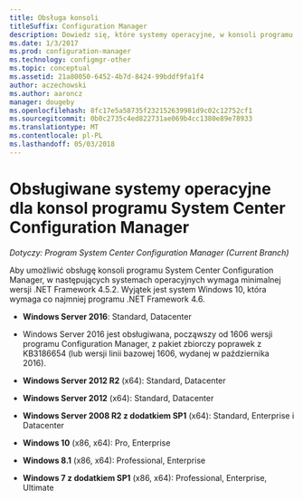 ```yaml
---
title: Obsługa konsoli
titleSuffix: Configuration Manager
description: Dowiedz się, które systemy operacyjne, w konsoli programu System Center Configuration Manager obsługuje.
ms.date: 1/3/2017
ms.prod: configuration-manager
ms.technology: configmgr-other
ms.topic: conceptual
ms.assetid: 21a80050-6452-4b7d-8424-99bddf9fa1f4
author: aczechowski
ms.author: aaroncz
manager: dougeby
ms.openlocfilehash: 8fc17e5a58735f232152639981d9c02c12752cf1
ms.sourcegitcommit: 0b0c2735c4ed822731ae069b4cc1380e89e78933
ms.translationtype: MT
ms.contentlocale: pl-PL
ms.lasthandoff: 05/03/2018
---
```

# <a name="supported-operating-systems-for-system-center-configuration-manager-consoles"></a>Obsługiwane systemy operacyjne dla konsol programu System Center Configuration Manager

*Dotyczy: Program System Center Configuration Manager (Current Branch)*


 Aby umożliwić obsługę konsoli programu System Center Configuration Manager, w następujących systemach operacyjnych wymaga minimalnej wersji .NET Framework 4.5.2. Wyjątek jest system Windows 10, która wymaga co najmniej programu .NET Framework 4.6.  

-   **Windows Server 2016**: Standard, Datacenter  
  - Windows Server 2016 jest obsługiwana, począwszy od 1606 wersji programu Configuration Manager, z pakiet zbiorczy poprawek z KB3186654 (lub wersji linii bazowej 1606, wydanej w października 2016).  


-   **Windows Server 2012 R2** (x64): Standard, Datacenter  

-   **Windows Server 2012** (x64): Standard, Datacenter  

-   **Windows Server 2008 R2 z dodatkiem SP1** (x64): Standard, Enterprise i Datacenter  

-   **Windows 10** (x86, x64): Pro, Enterprise  

-   **Windows 8.1** (x86, x64): Professional, Enterprise  

<!---   **Windows 8** (x86, x64): Professional, Enterprise  -removed Jan 12,2018 sms505863-->

-   **Windows 7 z dodatkiem SP1** (x86, x64): Professional, Enterprise, Ultimate  
